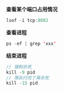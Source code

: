**查看某个端口占用情况**

```java
lsof -i tcp:8082
```

**查看进程**

```java
ps -ef | grep 'xxx'
```

**结束进程**

```java
// 强制杀死
kill -9 pid
// 等执行完了再杀死
kill -15 pid
```

